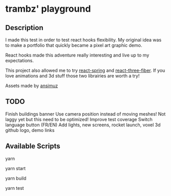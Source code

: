 # trambz' playground
## Description
I made this test in order to test react hooks flexibility.
My original idea was to make a portfolio that quickly became a pixel art graphic demo.

React hooks made this adventure really interesting and live up to my expectations.

This project also allowed me to try [react-spring](https://www.react-spring.io/) and [react-three-fiber](https://github.com/drcmda/react-three-fiber). If you love animations and 3d stuff those two librairies are worth a try!

Assets made by [ansimuz](https://ansimuz.itch.io/)

## TODO
Finish buildings banner
Use camera position instead of moving meshes! Not laggy yet but this need to be optimized!
Improve test coverage
Switch language button (FR/EN)
Add lights, new screens, rocket launch, voxel 3d github logo, demo links

## Available Scripts

yarn

yarn start

yarn build

yarn test
